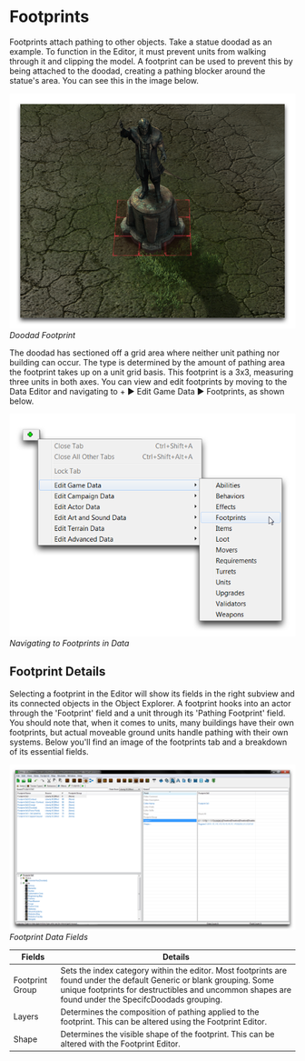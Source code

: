 # Footprints

Footprints attach pathing to other objects. Take a statue doodad as an example. To function in the Editor, it must prevent units from walking through it and clipping the model. A footprint can be used to prevent this by being attached to the doodad, creating a pathing blocker around the statue's area. You can see this in the image below.

[![Doodad Footprint](./resources/073_Footprints1.png)](./resources/073_Footprints1.png)
*Doodad Footprint*

The doodad has sectioned off a grid area where neither unit pathing nor building can occur. The type is determined by the amount of pathing area the footprint takes up on a unit grid basis. This footprint is a 3x3, measuring three units in both axes. You can view and edit footprints by moving to the Data Editor and navigating to + ▶︎ Edit Game Data ▶︎ Footprints, as shown below.

[![Navigating to Footprints in Data](./resources/073_Footprints2.png)](./resources/073_Footprints2.png)
*Navigating to Footprints in Data*

## Footprint Details

Selecting a footprint in the Editor will show its fields in the right subview and its connected objects in the Object Explorer. A footprint hooks into an actor through the 'Footprint' field and a unit through its 'Pathing Footprint' field. You should note that, when it comes to units, many buildings have their own footprints, but actual moveable ground units handle pathing with their own systems. Below you'll find an image of the footprints tab and a breakdown of its essential fields.

[![Footprint Data Fields](./resources/073_Footprints3.png)](./resources/073_Footprints3.png)
*Footprint Data Fields*

| Fields          | Details                                                                                                                                                                                                                     |
| --------------- | --------------------------------------------------------------------------------------------------------------------------------------------------------------------------------------------------------------------------- |
| Footprint Group | Sets the index category within the editor. Most footprints are found under the default Generic or blank grouping. Some unique footprints for destructibles and uncommon shapes are found under the SpecifcDoodads grouping. |
| Layers          | Determines the composition of pathing applied to the footprint. This can be altered using the Footprint Editor.                                                                                                             |
| Shape           | Determines the visible shape of the footprint. This can be altered with the Footprint Editor.                                                                                                                               |
